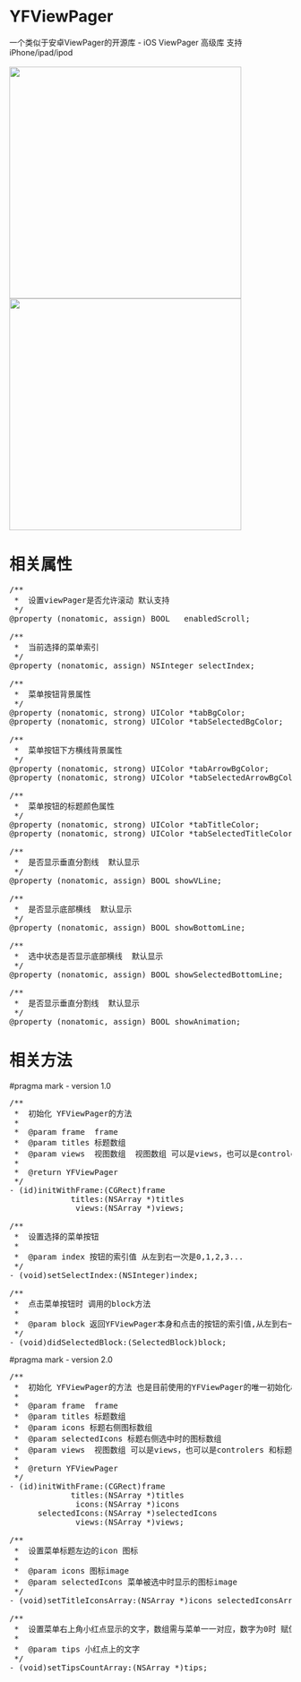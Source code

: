 # YFViewPager
一个类似于安卓ViewPager的开源库 - iOS ViewPager 高级库  支持 iPhone/ipad/ipod
<br><br>
<img src="https://github.com/saxueyang/YFViewPager/blob/master/Screen%20Shot.png?raw=true" width="414">
<img src="https://github.com/saxueyang/YFViewPager/blob/master/YFViewPager/yfviewpager.gif?raw=true" width="414">
# 相关属性
<pre>
/**
 *  设置viewPager是否允许滚动 默认支持
 */
@property (nonatomic, assign) BOOL   enabledScroll;

/**
 *  当前选择的菜单索引
 */
@property (nonatomic, assign) NSInteger selectIndex;

/**
 *  菜单按钮背景属性
 */
@property (nonatomic, strong) UIColor *tabBgColor;
@property (nonatomic, strong) UIColor *tabSelectedBgColor;

/**
 *  菜单按钮下方横线背景属性
 */
@property (nonatomic, strong) UIColor *tabArrowBgColor;
@property (nonatomic, strong) UIColor *tabSelectedArrowBgColor;

/**
 *  菜单按钮的标题颜色属性
 */
@property (nonatomic, strong) UIColor *tabTitleColor;
@property (nonatomic, strong) UIColor *tabSelectedTitleColor;

/**
 *  是否显示垂直分割线  默认显示
 */
@property (nonatomic, assign) BOOL showVLine;

/**
 *  是否显示底部横线  默认显示
 */
@property (nonatomic, assign) BOOL showBottomLine;

/**
 *  选中状态是否显示底部横线  默认显示
 */
@property (nonatomic, assign) BOOL showSelectedBottomLine;

/**
 *  是否显示垂直分割线  默认显示
 */
@property (nonatomic, assign) BOOL showAnimation;
</pre>
# 相关方法
#pragma mark - version 1.0
<pre>
/**
 *  初始化 YFViewPager的方法
 *
 *  @param frame  frame
 *  @param titles 标题数组
 *  @param views  视图数组  视图数组 可以是views，也可以是controlers 和标题数组一一对应
 *
 *  @return YFViewPager
 */
- (id)initWithFrame:(CGRect)frame
             titles:(NSArray<NSString *> *)titles
              views:(NSArray *)views;

/**
 *  设置选择的菜单按钮
 *
 *  @param index 按钮的索引值 从左到右一次是0,1,2,3...
 */
- (void)setSelectIndex:(NSInteger)index;

/**
 *  点击菜单按钮时 调用的block方法
 *
 *  @param block 返回YFViewPager本身和点击的按钮的索引值,从左到右一次是0,1,2,3...
 */
- (void)didSelectedBlock:(SelectedBlock)block;
</pre>

#pragma mark - version 2.0
<pre>
/**
 *  初始化 YFViewPager的方法 也是目前使用的YFViewPager的唯一初始化api
 *
 *  @param frame  frame
 *  @param titles 标题数组
 *  @param icons 标题右侧图标数组
 *  @param selectedIcons 标题右侧选中时的图标数组
 *  @param views  视图数组 可以是views，也可以是controlers 和标题数组一一对应
 *
 *  @return YFViewPager
 */
- (id)initWithFrame:(CGRect)frame
             titles:(NSArray<NSString *> *)titles
              icons:(NSArray<UIImage *> *)icons
      selectedIcons:(NSArray<UIImage *> *)selectedIcons
              views:(NSArray *)views;

/**
 *  设置菜单标题左边的icon 图标
 *
 *  @param icons 图标image
 *  @param selectedIcons 菜单被选中时显示的图标image
 */
- (void)setTitleIconsArray:(NSArray<UIImage *> *)icons selectedIconsArray:(NSArray<UIImage *> *)selectedIcons;

/**
 *  设置菜单右上角小红点显示的文字，数组需与菜单一一对应，数字为0时 赋值 @0或@""
 *
 *  @param tips 小红点上的文字
 */
- (void)setTipsCountArray:(NSArray *)tips;
</pre>
